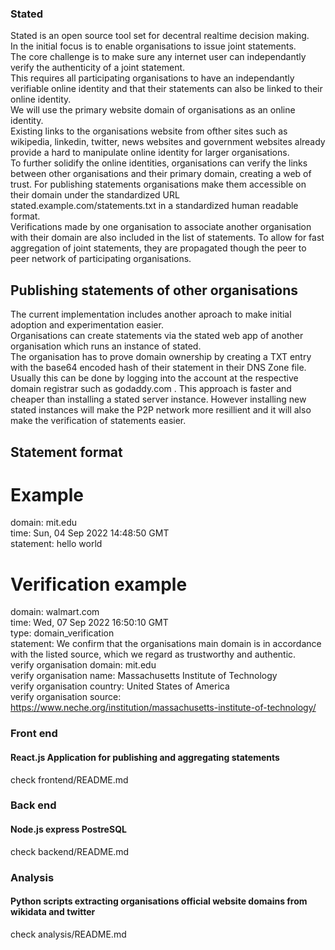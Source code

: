 ### Stated
Stated is an open source tool set for decentral realtime decision making.<br/>
In the initial focus is to enable organisations to issue joint statements.<br/>
The core challenge is to make sure any internet user can independantly verify the authenticity of a joint statement.<br/>
This requires all participating organisations to have an independantly verifiable online identity and that their statements can also be linked to their online identity.<br/>
We will use the primary website domain of organisations as an online identity. <br/>
Existing links to the organisations website from ofther sites such as wikipedia, linkedin, twitter, news websites and government websites already provide a hard to manipulate online identity for larger organisations. <br/>
To further solidify the online identities, organisations can verify the links between other organisations and their primary domain, creating a web of trust.
For publishing statements organisations make them accessible on their domain under the standardized URL stated.example.com/statements.txt in a standardized human readable format.<br/>
Verifications made by one organisation to associate another organisation with their domain are also included in the list of statements.
To allow for fast aggregation of joint statements, they are propagated though the peer to peer network of participating organisations.

## Publishing statements of other organisations
The current implementation includes another aproach to make initial adoption and experimentation easier.<br/>
Organisations can create statements via the stated web app of another organisation which runs an instance of stated.<br/>
The organisation has to prove domain ownership by creating a TXT entry with the base64 encoded hash of their statement in their DNS Zone file.<br/>
Usually this can be done by logging into the account at the respective domain registrar such as godaddy.com .
This approach is faster and cheaper than installing a stated server instance. 
However installing new stated instances will make the P2P network more resillient and it will also make the verification of statements easier.

## Statement format
# Example
domain: mit.edu<br/>
time: Sun, 04 Sep 2022 14:48:50 GMT<br/>
statement: hello world<br/>

# Verification example
domain: walmart.com<br/>
time: Wed, 07 Sep 2022 16:50:10 GMT<br/>
type: domain_verification<br/>
statement: We confirm that the organisations main domain is in accordance with the listed source, which we regard as trustworthy and authentic.<br/>
verify organisation domain: mit.edu<br/>
verify organisation name: Massachusetts Institute of Technology<br/>
verify organisation country: United States of America<br/>
verify organisation source: https://www.neche.org/institution/massachusetts-institute-of-technology/<br/>

### Front end 
#### React.js Application for publishing and aggregating statements
check frontend/README.md

### Back end
#### Node.js express PostreSQL 
check backend/README.md

### Analysis 
#### Python scripts extracting organisations official website domains from wikidata and twitter
check analysis/README.md
